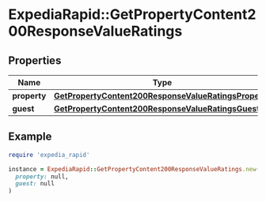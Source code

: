 # ExpediaRapid::GetPropertyContent200ResponseValueRatings

## Properties

| Name | Type | Description | Notes |
| ---- | ---- | ----------- | ----- |
| **property** | [**GetPropertyContent200ResponseValueRatingsProperty**](GetPropertyContent200ResponseValueRatingsProperty.md) |  | [optional] |
| **guest** | [**GetPropertyContent200ResponseValueRatingsGuest**](GetPropertyContent200ResponseValueRatingsGuest.md) |  | [optional] |

## Example

```ruby
require 'expedia_rapid'

instance = ExpediaRapid::GetPropertyContent200ResponseValueRatings.new(
  property: null,
  guest: null
)
```

